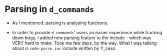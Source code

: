 # Parsing in ``d_commands``

- As I mentioned, parsing is analysing functions.

- In order to provide ``d_commands``' users an easier experience while tracking down bugs, I added new parsing feature to the include - which was VERY hard to make. Took me few days, by the way. What I was talking about is ``code-parse.inc`` include written by Y_Less.

